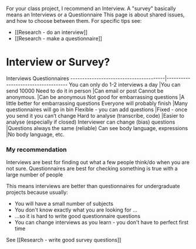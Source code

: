 For your class project, I recommend an Interview.
A "survey" basically means an Interviews or a Questionnaire
This page is about shared issues, and how to choose between them. 
For specific tips see:
* [[Research - do an interview]]
* [[Research - make a questionnaire]]

# Interview or Survey?
Interviews  							Questionnaires
----------------------------------------|------------------------------------
You can only do 1-2 interviews a day  	|You can send 10000
Need to do it in person 				|Can email or post
Cannot be anonymous. 					|Can be anonymous
Not good for embarrassing questions 	|A little better for embarrassing questions
Everyone will probably finish 			|Many questionnaires will go in bin
Flexible - you can add questions 		|Fixed - once you send it you can’t change
Hard to analyse (transcribe, code)  	|Easier to analyse (especially if closed)
Interviewer can change (bias) questions |Questions always the same (reliable)
Can see body language, expressions   	|No body language, etc.

### My recommendation
Interviews are best for finding out what a few people think/do when you are not sure. 
Questionnaires are best for checking something is true with a large number of people

This means interviews are better than questionnaires for undergraduate projects because usually:
* You will have a small number of subjects
* You don't know exactly what you are looking for ...
* ...so it is hard to write good questionnaire questions
* You can change interviews as you learn - you don't have to perfect first time

See [[Research - write good survey questions]]

